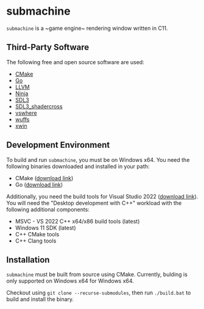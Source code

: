 # submachine

`submachine` is a ~game engine~ rendering window written in C11.

## Third-Party Software

The following free and open source software are used:

* [CMake](https://github.com/Kitware/CMake)
* [Go](https://github.com/golang/go)
* [LLVM](https://github.com/llvm/llvm-project)
* [Ninja](https://github.com/ninja-build/ninja)
* [SDL3](https://github.com/libsdl-org/SDL)
* [SDL3_shadercross](https://github.com/libsdl-org/SDL_shadercross)
* [vswhere](https://github.com/microsoft/vswhere)
* [wuffs](https://github.com/google/wuffs)
* [xwin](https://github.com/Jake-Shadle/xwin)

## Development Environment

To build and run `submachine`, you must be on Windows x64. You need the following binaries downloaded and installed in your path:

* CMake ([download link](https://cmake.org/download))
* Go ([download link](https://go.dev/doc/install))

Additionally, you need the build tools for Visual Studio 2022 ([download link](https://visualstudio.microsoft.com/downloads/#build-tools-for-visual-studio-2022)). You will need the "Desktop development with C++" workload with the following additional components:

* MSVC - VS 2022 C++ x64/x86 build tools (latest)
* Windows 11 SDK (latest)
* C++ CMake tools
* C++ Clang tools

## Installation

`submachine` must be built from source using CMake. Currently, bulding is only supported on Windows x64 for Windows x64.

Checkout using `git clone --recurse-submodules`, then run `./build.bat` to build and install the binary.
